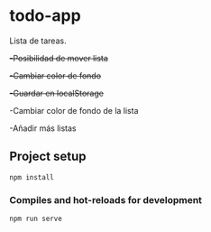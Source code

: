 # todo-app

Lista de tareas. 


~~-Posibilidad de mover lista~~

~~-Cambiar color de fondo~~

~~-Guardar en localStorage~~

-Cambiar color de fondo de la lista

-Añadir más listas

## Project setup
```
npm install
```

### Compiles and hot-reloads for development
```
npm run serve
```
